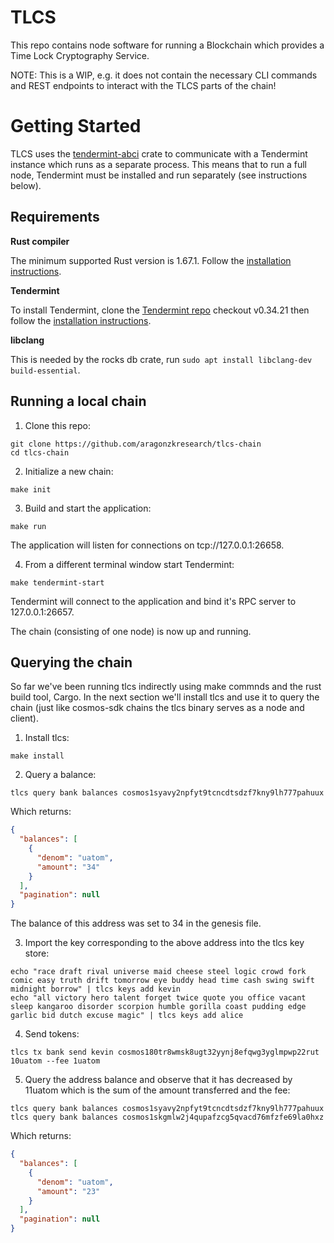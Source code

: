 # TLCS

This repo contains node software for running a Blockchain which provides a Time Lock Cryptography Service.

NOTE: This is a WIP, e.g. it does not contain the necessary CLI commands and REST endpoints to interact with
the TLCS parts of the chain!

# Getting Started

TLCS uses the [tendermint-abci](https://crates.io/crates/tendermint-abci) crate to communicate with a Tendermint instance which runs as a separate process. This means that to run a full node, Tendermint must be installed and run separately (see instructions below).

## Requirements

**Rust compiler**

The minimum supported Rust version is 1.67.1. Follow the [installation instructions](https://doc.rust-lang.org/book/ch01-01-installation.html).

**Tendermint**

To install Tendermint, clone the [Tendermint repo](https://github.com/tendermint/tendermint) checkout v0.34.21 then follow the [installation instructions](https://github.com/tendermint/tendermint/blob/v0.34.21/docs/introduction/install.md).

**libclang**

This is needed by the rocks db crate, run `sudo apt install libclang-dev build-essential`.

## Running a local chain

1. Clone this repo:

```console
git clone https://github.com/aragonzkresearch/tlcs-chain
cd tlcs-chain
```

2. Initialize a new chain:

```console
make init
```

3. Build and start the application:

```console
make run
```

The application will listen for connections on tcp://127.0.0.1:26658.

4. From a different terminal window start Tendermint:

```console
make tendermint-start
```

Tendermint will connect to the application and bind it's RPC server to 127.0.0.1:26657.

The chain (consisting of one node) is now up and running.


## Querying the chain

So far we've been running tlcs indirectly using make commnds and the rust build tool, Cargo. In the next
section we'll install tlcs and use it to query the chain (just like cosmos-sdk chains the tlcs binary serves as a
node and client).

1. Install tlcs:

```console
make install
```

2. Query a balance:

```console
tlcs query bank balances cosmos1syavy2npfyt9tcncdtsdzf7kny9lh777pahuux
```

Which returns:

```json
{
  "balances": [
    {
      "denom": "uatom",
      "amount": "34"
    }
  ],
  "pagination": null
}
```

The balance of this address was set to 34 in the genesis file.

3. Import the key corresponding to the above address into the tlcs key store:

```console
echo "race draft rival universe maid cheese steel logic crowd fork comic easy truth drift tomorrow eye buddy head time cash swing swift midnight borrow" | tlcs keys add kevin
echo "all victory hero talent forget twice quote you office vacant sleep kangaroo disorder scorpion humble gorilla coast pudding edge garlic bid dutch excuse magic" | tlcs keys add alice
```

4. Send tokens:

```console
tlcs tx bank send kevin cosmos180tr8wmsk8ugt32yynj8efqwg3yglmpwp22rut 10uatom --fee 1uatom
```

5. Query the address balance and observe that it has decreased by 11uatom which is the sum of the amount transferred and the fee:

```console
tlcs query bank balances cosmos1syavy2npfyt9tcncdtsdzf7kny9lh777pahuux
tlcs query bank balances cosmos1skgmlw2j4qupafzcg5qvacd76mfzfe69la0hxz
```

Which returns:

```json
{
  "balances": [
    {
      "denom": "uatom",
      "amount": "23"
    }
  ],
  "pagination": null
}

```
